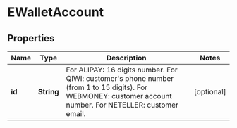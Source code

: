 
# EWalletAccount

## Properties
Name | Type | Description | Notes
------------ | ------------- | ------------- | -------------
**id** | **String** | For ALIPAY: 16 digits number. For QIWI: customer&#39;s phone number (from 1 to 15 digits). For WEBMONEY: customer account number. For NETELLER: customer email. |  [optional]



